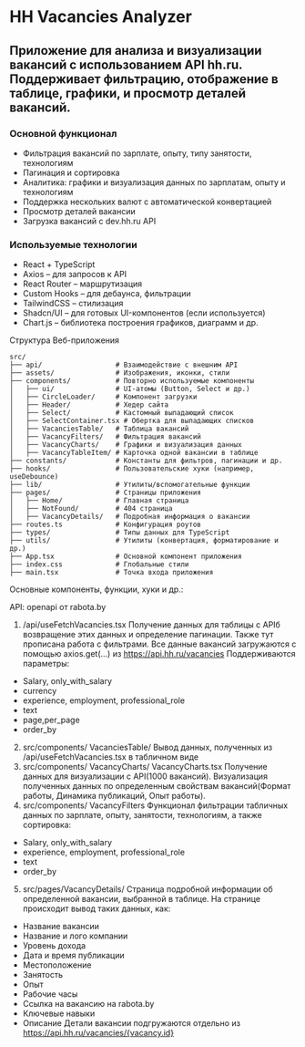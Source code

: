 # HH Vacancies Analyzer

## Приложение для анализа и визуализации вакансий с использованием API hh.ru. Поддерживает фильтрацию, отображение в таблице, графики, и просмотр деталей вакансий.

### Основной функционал

- Фильтрация вакансий по зарплате, опыту, типу занятости, технологиям
- Пагинация и сортировка
- Аналитика: графики и визуализация данных по зарплатам, опыту и технологиям
- Поддержка нескольких валют с автоматической конвертацией
- Просмотр деталей вакансии
- Загрузка вакансий с dev.hh.ru API

### Используемые технологии

- React + TypeScript
- Axios – для запросов к API
- React Router – маршрутизация
- Custom Hooks – для дебаунса, фильтрации
- TailwindCSS – стилизация
- Shadcn/UI – для готовых UI-компонентов (если используется)
- Chart.js – библиотека построения графиков, диаграмм и др.

Структура Веб-приложения
```
src/
├── api/                  # Взаимодействие с внешним API
├── assets/               # Изображения, иконки, стили
├── components/           # Повторно используемые компоненты
│   ├── ui/               # UI-атомы (Button, Select и др.)
│   ├── CircleLoader/     # Компонент загрузки
│   ├── Header/           # Хедер сайта
│   ├── Select/           # Кастомный выпадающий список
│   ├── SelectContainer.tsx # Обертка для выпадающих списков
│   ├── VacanciesTable/   # Таблица вакансий
│   ├── VacancyFilters/   # Фильтрация вакансий
│   ├── VacancyCharts/    # Графики и визуализация данных
│   ├── VacancyTableItem/ # Карточка одной вакансии в таблице
├── constants/            # Константы для фильтров, пагинации и др.
├── hooks/                # Пользовательские хуки (например, useDebounce)
├── lib/                  # Утилиты/вспомогательные функции
├── pages/                # Страницы приложения
│   ├── Home/             # Главная страница
│   ├── NotFound/         # 404 страница
│   ├── VacancyDetails/   # Подробная информация о вакансии
├── routes.ts             # Конфигурация роутов
├── types/                # Типы данных для TypeScript
├── utils/                # Утилиты (конвертация, форматирование и др.)
├── App.tsx               # Основной компонент приложения
├── index.css             # Глобальные стили
├── main.tsx              # Точка входа приложения
```

Основные компоненты, функции, хуки и др.:

API: openapi от rabota.by

1. /api/useFetchVacancies.tsx
   Получение данных для таблицы с APIб возвращение этих данных и определение пагинации. Также тут прописана работа с фильтрами.
   Все данные вакансий загружаются с помощью axios.get(...) из https://api.hh.ru/vacancies
   Поддерживаются параметры:

- Salary, only_with_salary
- currency
- experience, employment, professional_role
- text
- page,per_page
- order_by

2. src/components/ VacanciesTable/
   Вывод данных, полученных из /api/useFetchVacancies.tsx в табличном виде
3. src/components/ VacancyCharts/ VacancyCharts.tsx
   Получение данных для визуализации с API(1000 вакансий). Визуализация полученных данных по определенным свойствам вакансий(Формат работы, Динамика публикаций, Опыт работы).
4. src/components/ VacancyFilters
   Функционал фильтрации табличных данных по зарплате, опыту, занятости, технологиям, а также сортировка:

- Salary, only_with_salary
- experience, employment, professional_role
- text
- order_by

5. src/pages/VacancyDetails/
   Страница подробной информации об определенной вакансии, выбранной в таблице.
   На странице происходит вывод таких данных, как:

- Название вакансии
- Название и лого компании
- Уровень дохода
- Дата и время публикации
- Местоположение
- Занятость
- Опыт
- Рабочие часы
- Ссылка на вакансию на rabota.by
- Ключевые навыки
- Описание
  Детали вакансии подгружаются отдельно из https://api.hh.ru/vacancies/{vacancy.id}
